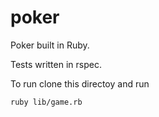 poker
=====

Poker built in Ruby.

Tests written in rspec.

To run clone this directoy and run

    ruby lib/game.rb
